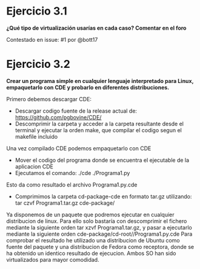 # Ejercicio 3.1
**¿Qué tipo de virtualización usarías en cada caso? Comentar en el foro**

Contestado en issue: #1 por @bott17

# Ejercicio 3.2

**Crear un programa simple en cualquier lenguaje interpretado para Linux, empaquetarlo con CDE y probarlo en diferentes distribuciones.**

Primero debemos descargar CDE:
* Descargar codigo fuente de la release actual de: https://github.com/pgbovine/CDE/
* Descomprimir la carpeta y acceder a la carpeta resultante desde el terminal y ejecutar la orden make, que compilar el codigo segun el makefile incluido

Una vez compilado CDE podemos empaquetarlo con CDE
* Mover el codigo del programa donde se encuentra el ejecutable de la aplicacion CDE
* Ejecutamos el comando: ./cde ./Programa1.py

Esto da como resultado el archivo Programa1.py.cde
* Comprimimos la carpeta cd-package-cde en formato tar.gz utilizando: tar czvf Programa1.tar.gz cde-package/

Ya disponemos de un paquete que podremos ejecutar en cualquier distribucion de linux. Para ello solo bastaría con descomprimir el fichero mediante la siguiente orden tar xzvf Programa1.tar.gz, y pasar a ejecutarlo mediante la siguiente orden cde-package/cd-root/<ruta>/Programa1.py.cde
Para comprobar el resultado he utilizado una distribucion de Ubuntu como fuente del paquete y una distribucion de Fedora como receptora, donde se ha obtenido un identico resultado de ejecucion. Ambos SO han sido virtualizados para mayor comodidad.
